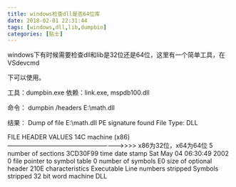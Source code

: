 ```yaml
---
title: windows检查dll是否64位库
date: 2018-02-01 22:31:44
tags: [windows,dll,lib,dumpbin]
categories: [贴士]
---
```


windows下有时候需要检查dll和lib是32位还是64位<!-- more -->，这里有一个简单工具，在VSdevcmd

下可以使用。

工具：dumpbin.exe 
依赖：link.exe, mspdb100.dll

命令： 
dumpbin /headers E:\math.dll

结果： 
Dump of file E:\math.dll 
PE signature found 
File Type: DLL

FILE HEADER VALUES 
14C machine (x86) ———————————————————>>>> x86为32位，x64为64位 
5 number of sections 
3CD30F99 time date stamp Sat May 04 06:30:49 2002 
0 file pointer to symbol table 
0 number of symbols 
E0 size of optional header 
210E characteristics 
Executable 
Line numbers stripped 
Symbols stripped 
32 bit word machine 
DLL